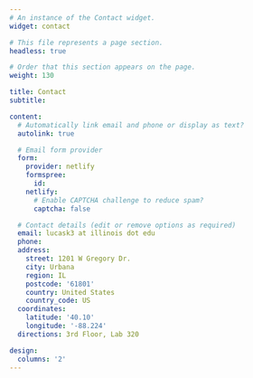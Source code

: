 ```yaml
---
# An instance of the Contact widget.
widget: contact

# This file represents a page section.
headless: true

# Order that this section appears on the page.
weight: 130

title: Contact
subtitle:

content:
  # Automatically link email and phone or display as text?
  autolink: true

  # Email form provider
  form:
    provider: netlify
    formspree:
      id:
    netlify:
      # Enable CAPTCHA challenge to reduce spam?
      captcha: false

  # Contact details (edit or remove options as required)
  email: lucask3 at illinois dot edu
  phone: 
  address:
    street: 1201 W Gregory Dr.
    city: Urbana
    region: IL
    postcode: '61801'
    country: United States
    country_code: US
  coordinates:
    latitude: '40.10'
    longitude: '-88.224'
  directions: 3rd Floor, Lab 320

design:
  columns: '2'
---
```

